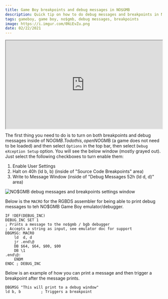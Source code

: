```yaml
---
title: Game Boy breakpoints and debug messages in NO$GMB
description: Quick tip on how to do debug messages and breakpoints in NO$GMB Game Boy emulator and debugger using RGBDS
tags: gameboy, game boy, no$gmb, debug messages, breakpoints
image: https://i.imgur.com/0NiEvZu.png
date: 02/22/2021
---
```


<div style="width:100%;padding-top:56.25%;position:relative;">
<iframe id="lbry-iframe" style="min-width:100%;min-height:100%;position:absolute;top:0;" src="https://odysee.com/$/embed/gameboy-breakpoints-and-debug-messages-in-no-cash-gmb/2644dc9435274b58e835a0d35d54e6d8ab38928b?r=HP6i9hAVyEHmNWQo8j6iFo61fKRDg6G9" allowfullscreen></iframe>
</div>

The first thing you need to do is to turn on both breakpoints and debug messages inside of NO$GMB. To do this, open NO$GMB (a game does not need to be loaded) and then select `Options` in the top bar, then select `Debug eXception Setup` option. You will see the below window (mostly grayed out). Just select the following checkboxes to turn enable them:
1. Enable User Settings
2. Halt on 40h (ld b, b) (inside of "Source Code Breakpoints" area)
3. Write to Message Window (inside of "Debug Messages 52h (ld d, d)" area)

![NO$GMB debug messages and breakpoints settings window](https://i.imgur.com/3xniIor.png)

Below is the `MACRO` for the RGBDS assembler for being able to print debug messages to teh NO$GMB Game Boy emulator/debugger.
```assembly
IF !DEF(DEBUG_INC)
DEBUG_INC SET 1
; Prints a message to the no$gmb / bgb debugger
; Accepts a string as input, see emulator doc for support
DBGMSG: MACRO
	ld  d, d
	jr .end\@
	DB $64, $64, $00, $00
	DB \1
.end\@:
	ENDM
ENDC ; DEBUG_INC
```

Below is an example of how you can print a message and then trigger a breakpoint after the message prints.
```assembly
DBGMSG "This will print to a debug window"
ld b, b			; Triggers a breakpoint
```
